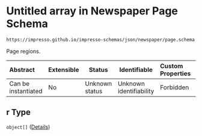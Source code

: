 # Untitled array in Newspaper Page Schema

```txt
https://impresso.github.io/impresso-schemas/json/newspaper/page.schema.json#/properties/r
```

Page regions.


| Abstract            | Extensible | Status         | Identifiable            | Custom Properties | Additional Properties | Access Restrictions | Defined In                                                           |
| :------------------ | ---------- | -------------- | ----------------------- | :---------------- | --------------------- | ------------------- | -------------------------------------------------------------------- |
| Can be instantiated | No         | Unknown status | Unknown identifiability | Forbidden         | Allowed               | none                | [page.schema.json\*](../out/page.schema.json "open original schema") |

## r Type

`object[]` ([Details](page-properties-r-items.md))
